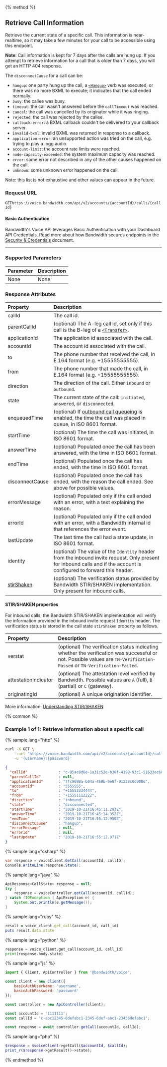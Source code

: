 {% method %}

## Retrieve Call Information
Retrieve the current state of a specific call. This information is near-realtime, so it may take
a few minutes for your call to be accessible using this endpoint.

**Note**: Call information is kept for 7 days after the calls are hung up. If you attempt to
retrieve information for a call that is older than 7 days, you will get an HTTP 404 response.

The `disconnectCause` for a call can be:
- `hangup`: one party hung up the call, a [`<Hangup>`](../../bxml/verbs/hangup.md) verb was executed, or there was no more BXML to execute; it indicates that the call ended normally.
- `busy`: the callee was busy.
- `timeout`: the call wasn't answered before the `callTimeout` was reached.
- `cancel`: the call was cancelled by its originator while it was ringing.
- `rejected`: the call was rejected by the callee.
- `callback-error`: a BXML callback couldn't be delivered to your callback server.
- `invalid-bxml`: invalid BXML was returned in response to a callback.
- `application-error`: an unsupported action was tried on the call, e.g. trying to play a .ogg audio.
- `account-limit`: the account rate limits were reached.
- `node-capacity-exceeded`: the system maximum capacity was reached.
- `error`: some error not described in any of the other causes happened on the call.
- `unknown`: some unknown error happened on the call.

Note: this list is not exhaustive and other values can appear in the future.

### Request URL

<code class="get">GET</code>`https://voice.bandwidth.com/api/v2/accounts/{accountId}/calls/{callId}`

#### Basic Authentication

Bandwidth's Voice API leverages Basic Authentication with your Dashboard API Credentials. Read more about how Bandwidth secures endpoints in the [Security & Credentials](../../../guides/accountCredentials.md) document.

---

### Supported Parameters

| Parameter | Description |
|:----------|:------------|
| None      | None        |

### Response Attributes

| Property        | Description                                                                                                              |
|:----------------|:-------------------------------------------------------------------------------------------------------------------------|
| callId          | The call id.                                                                                                             |
| parentCallId    | (optional) The A-leg call id, set only if this call is the B-leg of a [`<Transfer>`](../../bxml/verbs/transfer.md).      |
| applicationId   | The application id associated  with the call.                                                                            |
| accountId       | The account id associated with the call.                                                                                 |
| to              | The phone number that received the call, in E.164 format (e.g. +15555555555).                                            |
| from            | The phone number that made the call, in E.164 format (e.g. +15555555555).                                                |
| direction       | The direction of the call. Either `inbound` or `outbound`.                                                               |
| state           | The current state of the call: `initiated`, `answered`, or `disconnected`.                                               |
| enqueuedTime    | (optional) If [outbound call queueing](postCalls.md) is enabled, the time the call was placed in queue, in ISO 8601 format. |
| startTime       | (optional) The time the call was initiated, in ISO 8601 format.                                                                     |
| answerTime      | (optional) Populated once the call has been answered, with the time in ISO 8601 format.                                  |
| endTime         | (optional) Populated once the call has ended, with the time in ISO 8601 format.                                          |
| disconnectCause | (optional) Populated once the call has ended, with the reason the call ended. See above for possible values. |
| errorMessage    | (optional) Populated only if the call ended with an error, with a text explaining the reason.                            |
| errorId         | (optional) Populated only if the call ended with an error, with a Bandwidth internal id that references the error event. |
| lastUpdate      | The last time the call had a state update, in ISO 8601 format.                                                           |
| identity        | (optional) The value of the `Identity` header from the inbound invite request. Only present for inbound calls and if the account is configured to forward this header. |
| [stirShaken](#stirshaken-properties) | (optional) The verification status provided by Bandwidth STIR/SHAKEN implementation. Only present for inbound calls. |

#### STIR/SHAKEN properties

For inbound calls, the Bandwidth STIR/SHAKEN implementation will verify the information provided in the inbound invite request `Identity` header. The verification status is stored in the call state `stirShaken` property as follows.

| Property          | Description |
|:------------------|:------------|
| verstat | (optional) The verification status indicating whether the verification was successful or not. Possible values are `TN-Verification-Passed` or `TN-Verification-Failed`. |
| attestationIndicator | (optional) The attestation level verified by Bandwidth. Possible values are `A` (full), `B` (partial) or `C` (gateway). |
| originatingId | (optional) A unique origination identifier. |

More information: [Understanding STIR/SHAKEN](https://www.bandwidth.com/regulations/stir-shaken)

{% common %}

### Example 1 of 1: Retrieve information about a specific call

{% sample lang="http" %}

```bash
curl -X GET \
    --url "https://voice.bandwidth.com/api/v2/accounts/{accountId}/calls/{callId}" \
    -u '{username}:{password}'
```

```json
{
  "callId"              : "c-95ac8d6e-1a31c52e-b38f-4198-93c1-51633ec68f8d",
  "parentCallId"        : null,
  "applicationId"       : "7fc9698a-b04a-468b-9e8f-91238c0d0086",
  "accountId"           : "5555555",
  "to"                  : "+15553334444",
  "from"                : "+15551112222",
  "direction"           : "inbound",
  "state"               : "disconnected",
  "startTime"           : "2019-10-21T16:45:11.293Z",
  "answerTime"          : "2019-10-21T16:45:14.352Z",
  "endTime"             : "2019-10-21T16:55:12.950Z",
  "disconnectCause"     : "hangup",
  "errorMessage"        : null,
  "errorId"             : null,
  "lastUpdate"          : "2019-10-21T16:55:12.971Z"
}
```

{% sample lang="csharp" %}

```csharp
var response = voiceClient.GetCall(accountId, callID);
Console.WriteLine(response.State);
```

{% sample lang="java" %}

```java
ApiResponse<CallState> response = null;
try {
    response = voiceController.getCall(accountId, callId);
} catch (IOException | ApiException e) {
    System.out.println(e.getMessage());
}
```

{% sample lang="ruby" %}

```ruby
result = voice_client.get_call(account_id, call_id)
puts result.data.state
```

{% sample lang="python" %}

```python
response = voice_client.get_call(account_id, call_id)
print(response.body.state)
```

{% sample lang="js" %}

```js
import { Client, ApiController } from '@bandwidth/voice';

const client = new Client({
    basicAuthUserName: 'username',
    basicAuthPassword: 'password'
});

const controller = new ApiController(client);

const accountId = '1111111';
const callId = 'c-abc12345-6defabc1-2345-6def-abc1-23456defabc1';

const response = await controller.getCall(accountId, callId);
```

{% sample lang="php" %}

```php
$response = $voiceClient->getCall($accountId, $callId);
print_r($response->getResult()->state);
```

{% endmethod %}
